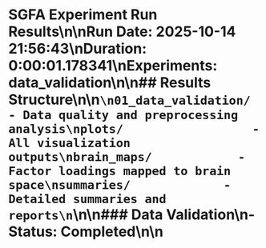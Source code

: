 # SGFA Experiment Run Results\n\n**Run Date:** 2025-10-14 21:56:43\n**Duration:** 0:00:01.178341\n**Experiments:** data_validation\n\n## Results Structure\n\n```\n01_data_validation/     - Data quality and preprocessing analysis\nplots/                  - All visualization outputs\nbrain_maps/            - Factor loadings mapped to brain space\nsummaries/             - Detailed summaries and reports\n```\n\n### Data Validation\n- Status: Completed\n\n